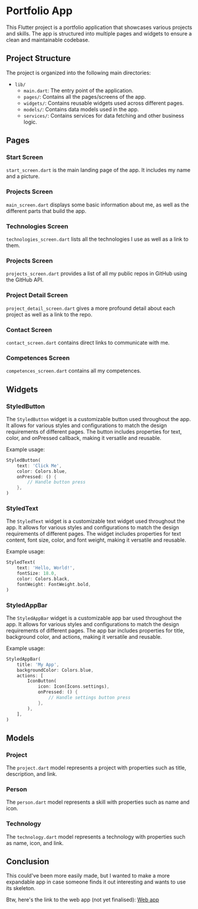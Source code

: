 # Portfolio App

This Flutter project is a portfolio application that showcases various projects and skills. The app is structured into multiple pages and widgets to ensure a clean and maintainable codebase.

## Project Structure

The project is organized into the following main directories:

- `lib/`
    - `main.dart`: The entry point of the application.
    - `pages/`: Contains all the pages/screens of the app.
    - `widgets/`: Contains reusable widgets used across different pages.
    - `models/`: Contains data models used in the app.
    - `services/`: Contains services for data fetching and other business logic.

## Pages

### Start Screen

`start_screen.dart` is the main landing page of the app. It includes my name and a picture.

### Projects Screen

`main_screen.dart` displays some basic information about me, as well as the different parts that build the app.

### Technologies Screen

`technologies_screen.dart` lists all the technologies I use as well as a link to them.

### Projects Screen

`projects_screen.dart` provides a list of all my public repos in GitHub using the GitHub API.

### Project Detail Screen
`project_detail_screen.dart` gives a more profound detail about each project as well as a link to the repo.

### Contact Screen
`contact_screen.dart` contains direct links to communicate with me.

### Competences Screen
`competences_screen.dart` contains all my competences.

## Widgets

### StyledButton

The `StyledButton` widget is a customizable button used throughout the app. It allows for various styles and configurations to match the design requirements of different pages. The button includes properties for text, color, and onPressed callback, making it versatile and reusable.

Example usage:
```dart
StyledButton(
    text: 'Click Me',
    color: Colors.blue,
    onPressed: () {
        // Handle button press
    },
)
```

### StyledText

The `StyledText` widget is a customizable text widget used throughout the app. It allows for various styles and configurations to match the design requirements of different pages. The widget includes properties for text content, font size, color, and font weight, making it versatile and reusable.

Example usage:
```dart
StyledText(
    text: 'Hello, World!',
    fontSize: 18.0,
    color: Colors.black,
    fontWeight: FontWeight.bold,
)
```

### StyledAppBar

The `StyledAppBar` widget is a customizable app bar used throughout the app. It allows for various styles and configurations to match the design requirements of different pages. The app bar includes properties for title, background color, and actions, making it versatile and reusable.

Example usage:
```dart
StyledAppBar(
    title: 'My App',
    backgroundColor: Colors.blue,
    actions: [
        IconButton(
            icon: Icon(Icons.settings),
            onPressed: () {
                // Handle settings button press
            },
        ),
    ],
)
```

## Models

### Project

The `project.dart` model represents a project with properties such as title, description, and link.

### Person

The `person.dart` model represents a skill with properties such as name and icon.

### Technology

The `technology.dart` model represents a technology with properties such as name, icon, and link.

## Conclusion

This could've been more easily made, but I wanted to make a more expandable app in case someone finds it out interesting and wants to use its skeleton.

Btw, here's the link to the web app (not yet finalised): [Web app](https://portfolio-app-cse-84237.web.app/)
